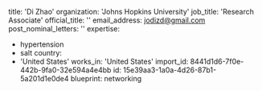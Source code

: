 title: 'Di Zhao'
organization: 'Johns Hopkins University'
job_title: 'Research Associate'
official_title: ''
email_address: jodizd@gmail.com
post_nominal_letters: ''
expertise:
  - hypertension
  - salt
country:
  - 'United States'
works_in: 'United States'
import_id: 8441d1d6-7f0e-442b-9fa0-32e594a4e4bb
id: 15e39aa3-1a0a-4d26-87b1-5a201d1e0de4
blueprint: networking
